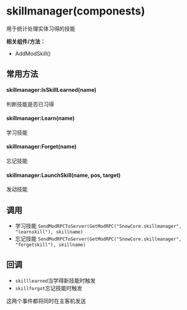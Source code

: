 # skillmanager(componests)

用于统计处理实体习得的技能

**相关组件/方法：**

- AddModSkill()



## 常用方法

#### skillmanager:IsSkillLearned(name)

判断技能是否已习得

#### skillmanager:Learn(name)

学习技能

#### skillmanager:Forget(name)

忘记技能

#### skillmanager:LaunchSkill(name, pos, target)

发动技能

## 调用

- 学习技能 `SendModRPCToServer(GetModRPC("SnowCore.skillmanager", "learnskill"), skillname)`
- 忘记技能 `SendModRPCToServer(GetModRPC("SnowCore.skillmanager", "forgetskill"), skillname)`

## 回调

- `skilllearned`当学得新技能时触发
- `skillforgot`忘记技能时触发

这两个事件都将同时在主客机发送